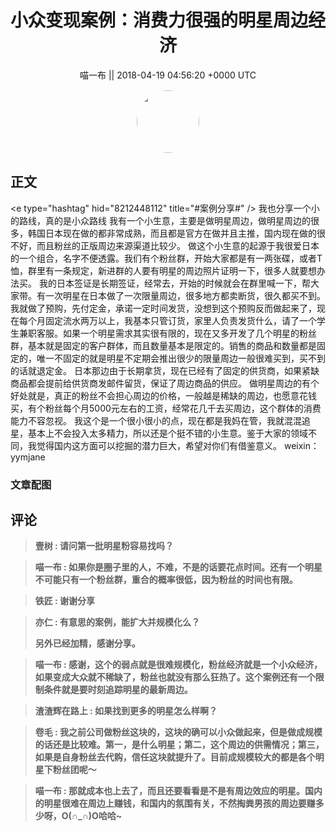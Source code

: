 <h1 align="center">小众变现案例：消费力很强的明星周边经济</h1>




<p align="center">
    <a>喵一布 || 2018-04-19 04:56:20 &#43;0000 UTC</a>
</p>

<div align="center">
    <img src="https://images.zsxq.com/Fjx3u_wGG381hosDqv2Lk0aL6MBi?e=1590940799&amp;token=kIxbL07-8jAj8w1n4s9zv64FuZZNEATmlU_Vm6zD:ty-X0QVoJXB4YCpqgE7SIrb1rNQ=" width="100" height="100" style="border:1px solid;border-radius:50%; color:#ffffff"/>
</div>




## 正文

<div>
&lt;e type=&#34;hashtag&#34; hid=&#34;8212448112&#34; title=&#34;#案例分享#&#34; /&gt; 我也分享一个小的路线，真的是小众路线
我有一个小生意，主要是做明星周边，做明星周边的很多，韩国日本现在做的都非常成熟，而且都是官方在做并且主推，国内现在做的很不好，而且粉丝的正版周边来源渠道比较少。
做这个小生意的起源于我很爱日本的一个组合，名字不便透露。我们有个粉丝群，开始大家都是有一两张碟，或者T恤，群里有一条规定，新进群的人要有明星的周边照片证明一下，很多人就要想办法买。
我的日本签证是长期签证，经常去，开始的时候就会在群里喊一下，帮大家带。有一次明星在日本做了一次限量周边，很多地方都卖断货，很久都买不到。我就做了预购，先付定金，承诺一定时间发货，没想到这个预购反而做起来了，现在每个月固定流水两万以上，我基本只管订货，家里人负责发货什么，请了一个学生兼职客服。如果一个明星需求其实很有限的，现在又多开发了几个明星的粉丝群，基本就是固定的客户群体，而且数量基本是限定的。销售的商品和数量都是固定的，唯一不固定的就是明星不定期会推出很少的限量周边一般很难买到，买不到的话就退定金。
日本那边由于长期拿货，现在已经有了固定的供货商，如果紧缺商品都会提前给供货商发邮件留货，保证了周边商品的供应。
做明星周边的有个好处就是，真正的粉丝不会担心周边的价格，一般越是稀缺的周边，也愿意花钱买，有个粉丝每个月5000元左右的工资，经常花几千去买周边，这个群体的消费能力不容忽视。
我这个是一个很小很小的点，现在都是我妈在管，我就混混追星，基本上不会投入太多精力，所以还是个挺不错的小生意。鉴于大家的领域不同，我觉得国内这方面可以挖掘的潜力巨大，希望对你们有借鉴意义。
weixin：yymjane
</div>

### 文章配图

<div class="image" align="center">

</div>


## 评论

<div align="left">
<div>

<blockquote >
<span> <strong>壹树 : 请问第一批明星粉容易找吗？ </strong></span>
</blockquote>

<blockquote >
<span> <strong>喵一布 : 如果你是圈子里的人，不难，不是的话要花点时间。还有一个明星不可能只有一个粉丝群，重合的概率很低，因为粉丝的时间也有限。 </strong></span>
</blockquote>

<blockquote >
<span> <strong>铁匠 : 谢谢分享 </strong></span>
</blockquote>

<blockquote >
<span> <strong>亦仁 : 有意思的案例，能扩大并规模化么？ 

另外已经加精，感谢分享。 </strong></span>
</blockquote>

<blockquote >
<span> <strong>喵一布 : 感谢，这个的弱点就是很难规模化，粉丝经济就是一个小众经济，如果变成大众就不稀缺了，粉丝也就没有那么狂热了。这个案例还有一个限制条件就是要时刻追踪明星的最新周边。 </strong></span>
</blockquote>

<blockquote >
<span> <strong>渣渣辉在路上 : 如果找到更多的明星怎么样啊？ </strong></span>
</blockquote>

<blockquote >
<span> <strong>卷毛 : 我之前公司做粉丝这块的，这块的确可以小众做起来，但是做成规模的话还是比较难。第一，是什么明星；第二，这个周边的供需情况；第三，如果是自身粉丝去代购，信任这块就提升了。目前成规模较大的都是各个明星下粉丝团呢～ </strong></span>
</blockquote>

<blockquote >
<span> <strong>喵一布 : 那就成本也上去了，而且还要看看是不是有周边效应的明星。国内的明星很难在周边上赚钱，和国内的氛围有关，不然掏粪男孩的周边要赚多少呀，O(∩_∩)O哈哈~ </strong></span>
</blockquote>

</div>
</div>